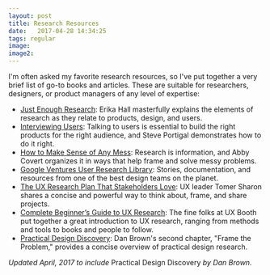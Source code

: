 ```yaml
---
layout: post
title: Research Resources
date:   2017-04-28 14:34:25
tags: regular
image:
image2:
---
```


I'm often asked my favorite research resources, so I've put together a very brief list of go-to books and articles. These are suitable for researchers, designers, or product managers of any level of expertise:

* [Just Enough Research](http://abookapart.com/products/just-enough-research): Erika Hall masterfully explains the elements of research as they relate to products, design, and users.
* [Interviewing Users](http://rosenfeldmedia.com/books/interviewing-users/): Talking to users is essential to build the right products for the right audience, and Steve Portigal demonstrates how to do it right.
* [How to Make Sense of Any Mess](http://www.howtomakesenseofanymess.com/): Research is information, and Abby Covert organizes it in ways that help frame and solve messy problems.
* [Google Ventures User Research Library](http://library.gv.com/tagged/user-research): Stories, documentation, and resources from one of the best design teams on the planet.
* [The UX Research Plan That Stakeholders Love](http://www.smashingmagazine.com/2012/01/ux-research-plan-stakeholders-love/): UX leader Tomer Sharon shares a concise and powerful way to think about, frame, and share projects.
* [Complete Beginner’s Guide to UX Research](http://www.uxbooth.com/articles/complete-beginners-guide-to-design-research/): The fine folks at UX Booth put together a great introduction to UX research, ranging from methods and tools to books and people to follow.
* [Practical Design Discovery](https://abookapart.com/products/practical-design-discovery): Dan Brown's second chapter, "Frame the Problem," provides a concise overview of practical design research.

_Updated April, 2017 to include_ Practical Design Discovery _by  Dan Brown._
